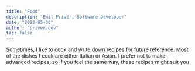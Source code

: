 ```yaml
---
title: "Food"
description: "Emil Privér, Software Developer"
date: "2022-05-30"
author: "priver.dev"
tac: false
---
```


Sometimes, I like to cook and write down recipes for future reference. Most of the dishes I cook are either Italian or Asian. I prefer not to make advanced recipes, so if you feel the same way, these recipes might suit you

